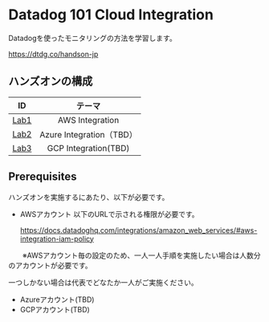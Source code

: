 # Datadog 101 Cloud Integration

Datadogを使ったモニタリングの方法を学習します。

https://dtdg.co/handson-jp

## ハンズオンの構成

|ID | テーマ |
| :---: | :---: |
| [Lab1](Lab1) | AWS Integration |
| [Lab2](Lab2) | Azure Integration（TBD）|
| [Lab3](Lab3) | GCP Integration(TBD)|

## Prerequisites
ハンズオンを実施するにあたり、以下が必要です。

- AWSアカウント
  以下のURLで示される権限が必要です。
  
  https://docs.datadoghq.com/integrations/amazon_web_services/#aws-integration-iam-policy

　　※AWSアカウント毎の設定のため、一人一人手順を実施したい場合は人数分のアカウントが必要です。
  
  一つしかない場合は代表でどなたか一人がご実施ください。

- Azureアカウント(TBD)
- GCPアカウント(TBD)
